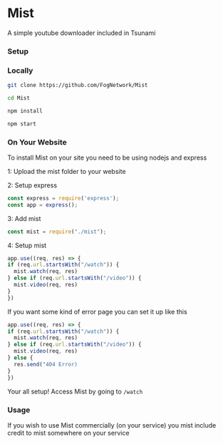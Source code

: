 # Mist
A simple youtube downloader included in Tsunami

### Setup

### Locally

```sh
git clone https://github.com/FogNetwork/Mist

cd Mist

npm install

npm start
```

### On Your Website
To install Mist on your site you need to be using nodejs and express

1: Upload the mist folder to your website

2: Setup express
```js
const express = require('express');
const app = express();
```

3: Add mist
```js
const mist = require("./mist");
```

4: Setup mist
```js
app.use((req, res) => {
if (req.url.startsWith("/watch")) {
  mist.watch(req, res)
} else if (req.url.startsWith("/video")) {
  mist.video(req, res)
}
})
```

If you want some kind of error page you can set it up like this
```js
app.use((req, res) => {
if (req.url.startsWith("/watch")) {
  mist.watch(req, res)
} else if (req.url.startsWith("/video")) {
  mist.video(req, res)
} else {
  res.send("404 Error)
}
})
```

Your all setup! Access Mist by going to `/watch`

### Usage
If you wish to use Mist commercially (on your service) you mist include credit to mist somewhere on your service